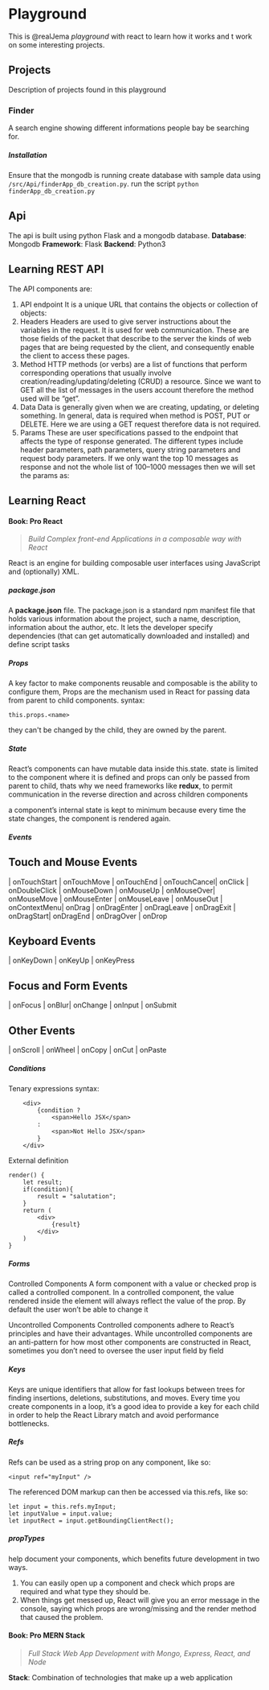 # Playground

This is @realJema *playground* with react to learn how it works and t work on some interesting projects. 


## Projects 
Description of projects found in this playground 


### Finder 
A search engine showing different informations people bay be searching for. 

##### Installation 
Ensure that the mongodb is running 
create database with sample data using `/src/Api/finderApp_db_creation.py`. 
run the script 
`python finderApp_db_creation.py`

## Api
The api is built using python Flask and a mongodb database. 
**Database**: Mongodb 
**Framework**: Flask 
**Backend**: Python3


## Learning REST API
The API components are:  
1. API endpoint
It is a unique URL that contains the objects or collection of objects:
2. Headers
Headers are used to give server instructions about the variables in the request. It is used for web communication. These are those fields of the packet that describe to the server the kinds of web pages that are being requested by the client, and consequently enable the client to access these pages.
3. Method
HTTP methods (or verbs) are a list of functions that perform corresponding operations that usually involve creation/reading/updating/deleting (CRUD) a resource.
Since we want to GET all the list of messages in the users account therefore the method used will be “get”.
4. Data
Data is generally given when we are creating, updating, or deleting something. In general, data is required when method is POST, PUT or DELETE. Here we are using a GET request therefore data is not required.
5. Params
These are user specifications passed to the endpoint that affects the type of response generated. The different types include header parameters, path parameters, query string parameters and request body parameters. If we only want the top 10 messages as response and not the whole list of 100–1000 messages then we will set the params as:

## Learning React 
#### Book: Pro React 
> *Build Complex front-end Applications in a composable way with React*

React is an engine for building composable user interfaces using JavaScript and (optionally) XML.


##### package.json
A **package.json** file. The package.json is a standard npm manifest file
that holds various information about the project, such a name, description,
information about the author, etc. It lets the developer specify dependencies
(that can get automatically downloaded and installed) and define script tasks

##### Props
A key factor to make components reusable and composable is the ability to configure them, Props are the mechanism used in React for passing data from parent to child components.
syntax:   
```
this.props.<name>
```

they can't be changed by the child, they are owned by the parent. 

##### State
React’s components can have mutable data inside this.state.
state is limited to the component where it is defined and props can only be passed from parent to child, thats why we need frameworks like **redux**, to permit communication in the reverse direction and across children components 

 a component’s internal state is kept to minimum because every time the state changes, the
component is rendered again.

##### Events 
Touch and Mouse Events
----------------------------------------------------------

| onTouchStart | onTouchMove | onTouchEnd | onTouchCancel| onClick | onDoubleClick | onMouseDown | onMouseUp | onMouseOver| onMouseMove | onMouseEnter | onMouseLeave | onMouseOut | onContextMenu| onDrag | onDragEnter | onDragLeave | onDragExit | onDragStart| onDragEnd | onDragOver | onDrop

Keyboard Events
-------------------------------------------------------------

| onKeyDown | onKeyUp | onKeyPress

Focus and Form Events
-------------------------------------------------------------

| onFocus | onBlur| onChange | onInput | onSubmit

Other Events
----------------------------------------------------------

| onScroll | onWheel | onCopy | onCut | onPaste

##### Conditions 
Tenary expressions 
syntax: 
```
    <div>
        {condition ?
            <span>Hello JSX</span>
        : 
            <span>Not Hello JSX</span>
        }
    </div>
```
External definition 
```
render() {
    let result;
    if(condition){
        result = "salutation";
    }
    return (
        <div>
            {result}
        </div>
    )
}
```

##### Forms 
Controlled Components 
A form component with a value or checked prop is called a controlled component. In a controlled component, the value rendered inside the element will always reflect the value of the prop. By default the user won’t be able to change it

Uncontrolled Components
Controlled components adhere to React’s principles and have their advantages. While uncontrolled components are an anti-pattern for how most other components are constructed in React, sometimes you don’t need to oversee the user input field by field

##### Keys
 Keys are unique identifiers that allow for fast lookups
between trees for finding insertions, deletions, substitutions, and moves. Every time you create components
in a loop, it’s a good idea to provide a key for each child in order to help the React Library match and avoid
performance bottlenecks.

##### Refs 
Refs can be used as a string prop on any component, like so:
```
<input ref="myInput" />
```
The referenced DOM markup can then be accessed via this.refs, like so:
```
let input = this.refs.myInput;
let inputValue = input.value;
let inputRect = input.getBoundingClientRect();
```
##### propTypes 
help document your components, which benefits future development in two ways.
1. You can easily open up a component and check which props are required and what type they should be.
2. When things get messed up, React will give you an error message in the console, saying which props are wrong/missing and the render method that caused the problem.


#### Book: Pro MERN Stack
> *Full Stack Web App Development with Mongo, Express, React, and Node*

**Stack**: Combination of technologies that make up a web application 
